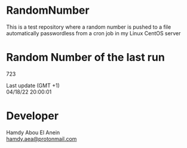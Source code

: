 # RandomNumber    
This is a test repository where a random number is pushed to a file automatically passwordless from a cron job in my Linux CentOS server    
# Random Number of the last run   
723
      
Last update (GMT +1)    
04/18/22 20:00:01
# Developer    
Hamdy Abou El Anein   
hamdy.aea@protonmail.com
